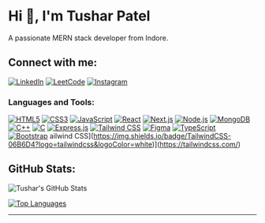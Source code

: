 # Hi 👋, I'm Tushar Patel
A passionate MERN stack developer from Indore.

## Connect with me:
[![LinkedIn](https://img.shields.io/badge/LinkedIn-0077B5?logo=linkedin&logoColor=white)](https://www.linkedin.com/in/tusharpatel626346/)
[![LeetCode](https://img.shields.io/badge/LeetCode-FFA116?logo=leetcode&logoColor=black)](https://leetcode.com/tushar626346/)
[![Instagram](https://img.shields.io/badge/Instagram-E4405F?logo=instagram&logoColor=white)](https://www.instagram.com/_tusharpatel___/)



### Languages and Tools:
[![HTML5](https://img.shields.io/badge/HTML5-E34F26?logo=html5&logoColor=white)](https://developer.mozilla.org/en-US/docs/Web/HTML)
[![CSS3](https://img.shields.io/badge/CSS3-1572B6?logo=css3&logoColor=white)](https://developer.mozilla.org/en-US/docs/Web/CSS)
[![JavaScript](https://img.shields.io/badge/JavaScript-F7DF1E?logo=javascript&logoColor=black)](https://developer.mozilla.org/en-US/docs/Web/JavaScript)
[![React](https://img.shields.io/badge/React-61DAFB?logo=react&logoColor=black)](https://react.dev/)
[![Next.js](https://img.shields.io/badge/Next.js-000000?logo=nextdotjs&logoColor=white)](https://nextjs.org/)
[![Node.js](https://img.shields.io/badge/Node.js-339933?logo=nodedotjs&logoColor=white)](https://nodejs.org/)
[![MongoDB](https://img.shields.io/badge/MongoDB-47A248?logo=mongodb&logoColor=white)](https://www.mongodb.com/)
[![C++](https://img.shields.io/badge/C++-00599C?logo=cplusplus&logoColor=white)](https://isocpp.org/)
[![C](https://img.shields.io/badge/C-A8B9CC?logo=c&logoColor=white)](https://en.wikipedia.org/wiki/C_(programming_language))
[![Express.js](https://img.shields.io/badge/Express.js-404D59?logo=express&logoColor=white)](https://expressjs.com/)
[![Tailwind CSS](https://img.shields.io/badge/TailwindCSS-06B6D4?logo=tailwindcss&logoColor=white)](https://tailwindcss.com/)
[![Figma](https://img.shields.io/badge/Figma-F24E1E?logo=figma&logoColor=white)](https://www.figma.com/)
[![TypeScript](https://img.shields.io/badge/TypeScript-3178C6?logo=typescript&logoColor=white)](https://www.typescriptlang.org/)
[![Bootstrap](https://img.shields.io/badge/Bootstrap-563D7C?logo=bootstrap&logoColor=white)](https://getbootstrap.com/)
ailwind CSS](https://img.shields.io/badge/TailwindCSS-06B6D4?logo=tailwindcss&logoColor=white)](https://tailwindcss.com/)




## GitHub Stats:
![Tushar's GitHub Stats](https://github-readme-stats.vercel.app/api?username=tushar6263&show_icons=true&theme=radical)

[![Top Languages](https://github-readme-stats.vercel.app/api/top-langs/?username=tushar6263&layout=compact&theme=radical)](https://github.com/anuraghazra/github-readme-stats)





---


